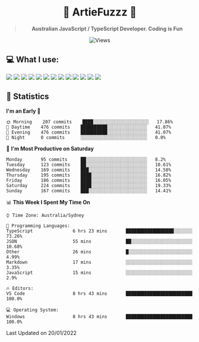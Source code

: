 <div align="center">
<h1>🔻 ArtieFuzzz 🔻</h1>
<!--- Kinda a mix between auguwu and TMUniversal's README.md pages --->
<!-- Have a good day after you read this :^) -->
  
<blockquote><strong>Australian JavaScript / TypeScript Developer. Coding is Fun</strong></blockquote>

![Views](https://komarev.com/ghpvc/?username=ArtieFuzzz&style=flat-square)

</div>

## 💻 What I use:

<div align="left">
<img src="https://img.shields.io/badge/c%20sharp-%23239120.svg?&style=for-the-badge&logo=c%20sharp&logoColor=white" />
<img src="https://img.shields.io/badge/deno-%23000000.svg?&style=for-the-badge&logo=deno&logoColor=white"/>
<img src="https://img.shields.io/badge/powershell-%235391FE.svg?&style=for-the-badge&logo=powershell&logoColor=white"/>
<img src="https://img.shields.io/badge/node.js-%23339933.svg?&style=for-the-badge&logo=node.js&logoColor=white"/>
<img src="https://img.shields.io/badge/typescript-%233178C6.svg?&style=for-the-badge&logo=typescript&logoColor=white"/>
<img src="https://img.shields.io/badge/visual%20studio-%235C2D91.svg?&style=for-the-badge&logo=visual%20studio&logoColor=white"/>
<img src="https://img.shields.io/badge/visual%20studio%20code-%23007ACC.svg?&style=for-the-badge&logo=visual%20studio%20code&logoColor=white"/>
<img src="https://img.shields.io/badge/kubernetes-%23326CE5.svg?&style=for-the-badge&logo=kubernetes&logoColor=white" />
<img src="https://img.shields.io/badge/docker-%232496ED.svg?&style=for-the-badge&logo=docker&logoColor=white"/>
<img src="https://img.shields.io/badge/ubuntu-%23E95420.svg?&style=for-the-badge&logo=ubuntu&logoColor=white"/>
<img src="https://img.shields.io/badge/linux-%23FCC624.svg?&style=for-the-badge&logo=linux&logoColor=black"/>
<img src="https://img.shields.io/badge/windows-%230078D6.svg?&style=for-the-badge&logo=windows&logoColor=white"/>
<img src="https://img.shields.io/badge/gnu%20bash-%234EAA25.svg?&style=for-the-badge&logo=gnu%20bash&logoColor=white"/>
</div>

## 🌟 Statistics
<!--START_SECTION:waka-->
**I'm an Early 🐤** 

```text
🌞 Morning    207 commits    ████░░░░░░░░░░░░░░░░░░░░░   17.86% 
🌆 Daytime    476 commits    ██████████░░░░░░░░░░░░░░░   41.07% 
🌃 Evening    476 commits    ██████████░░░░░░░░░░░░░░░   41.07% 
🌙 Night      0 commits      ░░░░░░░░░░░░░░░░░░░░░░░░░   0.0%

```
📅 **I'm Most Productive on Saturday** 

```text
Monday       95 commits     ██░░░░░░░░░░░░░░░░░░░░░░░   8.2% 
Tuesday      123 commits    ██░░░░░░░░░░░░░░░░░░░░░░░   10.61% 
Wednesday    169 commits    ███░░░░░░░░░░░░░░░░░░░░░░   14.58% 
Thursday     195 commits    ████░░░░░░░░░░░░░░░░░░░░░   16.82% 
Friday       186 commits    ████░░░░░░░░░░░░░░░░░░░░░   16.05% 
Saturday     224 commits    ████░░░░░░░░░░░░░░░░░░░░░   19.33% 
Sunday       167 commits    ███░░░░░░░░░░░░░░░░░░░░░░   14.41%

```


📊 **This Week I Spent My Time On** 

```text
⌚︎ Time Zone: Australia/Sydney

💬 Programming Languages: 
TypeScript               6 hrs 23 mins       ██████████████████░░░░░░░   73.26% 
JSON                     55 mins             ██░░░░░░░░░░░░░░░░░░░░░░░   10.68% 
Other                    26 mins             █░░░░░░░░░░░░░░░░░░░░░░░░   4.99% 
Markdown                 17 mins             ░░░░░░░░░░░░░░░░░░░░░░░░░   3.35% 
JavaScript               15 mins             ░░░░░░░░░░░░░░░░░░░░░░░░░   2.9%

🔥 Editors: 
VS Code                  8 hrs 43 mins       █████████████████████████   100.0%

💻 Operating System: 
Windows                  8 hrs 43 mins       █████████████████████████   100.0%

```


 Last Updated on 20/01/2022
<!--END_SECTION:waka-->
